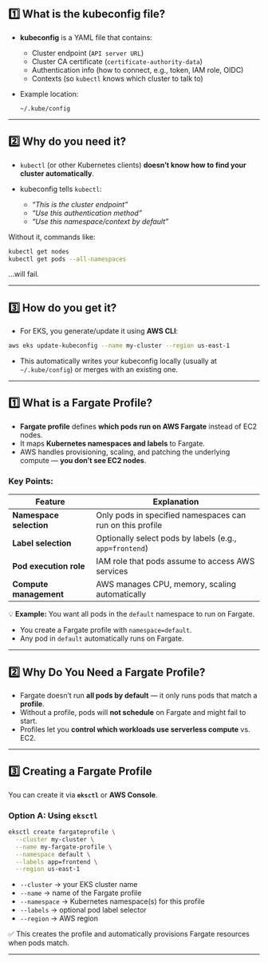 
## 1️⃣ What is the kubeconfig file?

* **kubeconfig** is a YAML file that contains:

  * Cluster endpoint (`API server URL`)
  * Cluster CA certificate (`certificate-authority-data`)
  * Authentication info (how to connect, e.g., token, IAM role, OIDC)
  * Contexts (so `kubectl` knows which cluster to talk to)

* Example location:

  ```
  ~/.kube/config
  ```

---

## 2️⃣ Why do you need it?

* `kubectl` (or other Kubernetes clients) **doesn’t know how to find your cluster automatically**.
* kubeconfig tells `kubectl`:

  * *“This is the cluster endpoint”*
  * *“Use this authentication method”*
  * *“Use this namespace/context by default”*

Without it, commands like:

```bash
kubectl get nodes
kubectl get pods --all-namespaces
```

…will fail.

---

## 3️⃣ How do you get it?

* For EKS, you generate/update it using **AWS CLI**:

```bash
aws eks update-kubeconfig --name my-cluster --region us-east-1
```

* This automatically writes your kubeconfig locally (usually at `~/.kube/config`) or merges with an existing one.

---

## 1️⃣ What is a Fargate Profile?

* **Fargate profile** defines **which pods run on AWS Fargate** instead of EC2 nodes.
* It maps **Kubernetes namespaces and labels** to Fargate.
* AWS handles provisioning, scaling, and patching the underlying compute — **you don’t see EC2 nodes**.

### Key Points:

| Feature                 | Explanation                                               |
| ----------------------- | --------------------------------------------------------- |
| **Namespace selection** | Only pods in specified namespaces can run on this profile |
| **Label selection**     | Optionally select pods by labels (e.g., `app=frontend`)   |
| **Pod execution role**  | IAM role that pods assume to access AWS services          |
| **Compute management**  | AWS manages CPU, memory, scaling automatically            |

💡 **Example:** You want all pods in the `default` namespace to run on Fargate.

* You create a Fargate profile with `namespace=default`.
* Any pod in `default` automatically runs on Fargate.

---

## 2️⃣ Why Do You Need a Fargate Profile?

* Fargate doesn’t run **all pods by default** — it only runs pods that match a **profile**.
* Without a profile, pods will **not schedule** on Fargate and might fail to start.
* Profiles let you **control which workloads use serverless compute** vs. EC2.

---

## 3️⃣ Creating a Fargate Profile

You can create it via **`eksctl`** or **AWS Console**.

### **Option A: Using `eksctl`**

```bash
eksctl create fargateprofile \
  --cluster my-cluster \
  --name my-fargate-profile \
  --namespace default \
  --labels app=frontend \
  --region us-east-1
```

* `--cluster` → your EKS cluster name
* `--name` → name of the Fargate profile
* `--namespace` → Kubernetes namespace(s) for this profile
* `--labels` → optional pod label selector
* `--region` → AWS region

✅ This creates the profile and automatically provisions Fargate resources when pods match.

---
